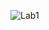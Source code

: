 ![Lab1](https://github.com/FilipeLutz/lab1_25956_/assets/144668397/c30fba98-f8ff-4a4f-8d03-a87880db91e2)
